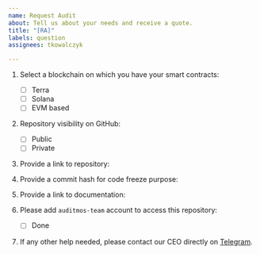 ```yaml
---
name: Request Audit
about: Tell us about your needs and receive a quote.
title: "[RA]"
labels: question
assignees: tkowalczyk

---
```


1. Select a blockchain on which you have your smart contracts:
   - [ ] Terra
   - [ ] Solana
   - [ ] EVM based
2. Repository visibility on GitHub:
   - [ ] Public
   - [ ] Private
3. Provide a link to repository:

4. Provide a commit hash for code freeze purpose:

5. Provide a link to documentation:

6. Please add `auditmos-team` account to access this repository:
   - [ ] Done

7. If any other help needed, please contact our CEO directly on [Telegram](https://t.me/tkowalczyk).
